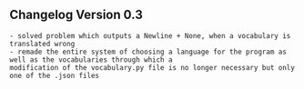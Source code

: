 ## Changelog Version 0.3
	- solved problem which outputs a Newline + None, when a vocabulary is translated wrong
	- remade the entire system of choosing a language for the program as well as the vocabularies through which a 
	modification of the vocabulary.py file is no longer necessary but only one of the .json files
